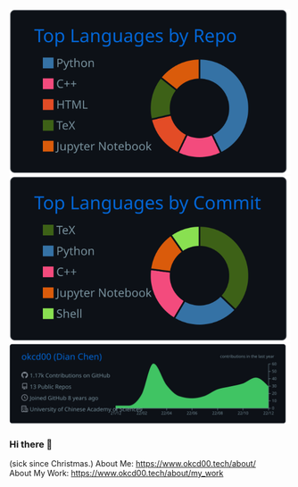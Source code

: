 <!-- 
<div align=center>
  <img width="500" src="https://github-readme-stats.vercel.app/api?username=okcd00&show_icons=true&theme=outrun"/>
</div>
-->
<div align=center>
  <img src="./profile-summary-card-output/github_dark/1-repos-per-language.svg"/>
  <img src="./profile-summary-card-output/github_dark/2-most-commit-language.svg"/>
</div>
<div align=center>
  <img src="./profile-summary-card-output/github_dark/0-profile-details.svg"/>
</div>

### Hi there 👋   
(sick since Christmas.) 
About Me:  https://www.okcd00.tech/about/      
About My Work:  https://www.okcd00.tech/about/my_work       
<!-- [![](./profile-summary-card-output/github_dark/3-stats.svg)]() [![](./profile-summary-card-output/github_dark/4-productive-time.svg)]() -->
